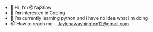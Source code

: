 - 👋 Hi, I’m @YajShaw
- 👀 I’m interested in Coding
- 🌱 I’m currently learning python and i have no idea what i'm doing
- 📫 How to reach me - Jaylenawashington12@gmail.com

<!---
YajShaw/YajShaw is a ✨ special ✨ repository because its `README.md` (this file) appears on your GitHub profile.
You can click the Preview link to take a look at your changes.
--->
